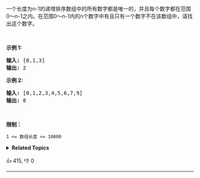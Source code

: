 <p>一个长度为n-1的递增排序数组中的所有数字都是唯一的，并且每个数字都在范围0～n-1之内。在范围0～n-1内的n个数字中有且只有一个数字不在该数组中，请找出这个数字。</p>

<p>&nbsp;</p>

<p><strong>示例 1:</strong></p>

<pre><strong>输入:</strong> [0,1,3]
<strong>输出:</strong> 2
</pre>

<p><strong>示例&nbsp;2:</strong></p>

<pre><strong>输入:</strong> [0,1,2,3,4,5,6,7,9]
<strong>输出:</strong> 8</pre>

<p>&nbsp;</p>

<p><strong>限制：</strong></p>

<p><code>1 &lt;= 数组长度 &lt;= 10000</code></p>

<details><summary><strong>Related Topics</strong></summary>位运算 | 数组 | 哈希表 | 数学 | 二分查找</details><br>

<div>👍 415, 👎 0<span style='float: right;'></span></div>

<div id="labuladong"><hr>

</div>

